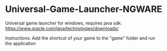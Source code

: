 # Universal-Game-Launcher-NGWARE

Universal game launcher for windows, requires java sdk: https://www.oracle.com/java/technologies/downloads/

Instructions:
Add the shortcut of your game to the "game" folder and run the application

